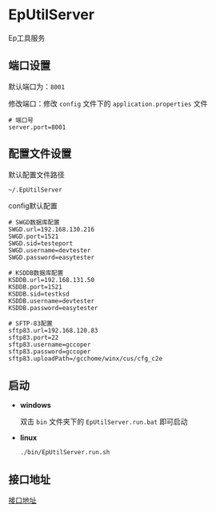 # EpUtilServer

Ep工具服务



## 端口设置

默认端口为：`8001`

修改端口：修改  `config` 文件下的 `application.properties` 文件

```properties
# 端口号
server.port=8001
```



## 配置文件设置

默认配置文件路径

```bash
~/.EpUtilServer
```

config默认配置

```properties
# SWGD数据库配置
SWGD.url=192.168.130.216
SWGD.port=1521
SWGD.sid=testeport
SWGD.username=devtester
SWGD.password=easytester

# KSDDB数据库配置
KSDDB.url=192.168.131.50
KSDDB.port=1521
KSDDB.sid=testksd
KSDDB.username=devtester
KSDDB.password=easytester

# SFTP-83配置
sftp83.url=192.168.120.83
sftp83.port=22
sftp83.username=gccoper
sftp83.password=gccoper
sftp83.uploadPath=/gcchome/winx/cus/cfg_c2e
```



## 启动

+ **windows**

  双击 `bin` 文件夹下的 `EpUtilServer.run.bat` 即可启动

+ **linux**

  ```sh
  ./bin/EpUtilServer.run.sh
  ```



## 接口地址

[接口地址]([https://github.com/ZJ0724/EpUtilServer/wiki/%E6%8E%A5%E5%8F%A3%E5%9C%B0%E5%9D%80](https://github.com/ZJ0724/EpUtilServer/wiki/接口地址))